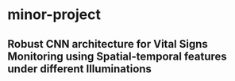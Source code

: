 # minor-project
## Robust CNN architecture for Vital Signs Monitoring using Spatial-temporal features under different Illuminations
